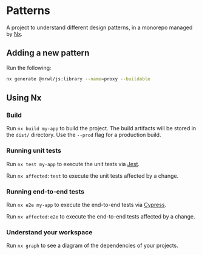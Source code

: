 # Patterns

A project to understand different design patterns, in a monorepo managed by
[Nx](https://nx.dev).

## Adding a new pattern

Run the following:

```sh
nx generate @nrwl/js:library --name=proxy --buildable
```

## Using Nx

### Build

Run `nx build my-app` to build the project. The build artifacts will be stored in the `dist/` directory. Use the `--prod` flag for a production build.

### Running unit tests

Run `nx test my-app` to execute the unit tests via [Jest](https://jestjs.io).

Run `nx affected:test` to execute the unit tests affected by a change.

### Running end-to-end tests

Run `nx e2e my-app` to execute the end-to-end tests via [Cypress](https://www.cypress.io).

Run `nx affected:e2e` to execute the end-to-end tests affected by a change.

### Understand your workspace

Run `nx graph` to see a diagram of the dependencies of your projects.
